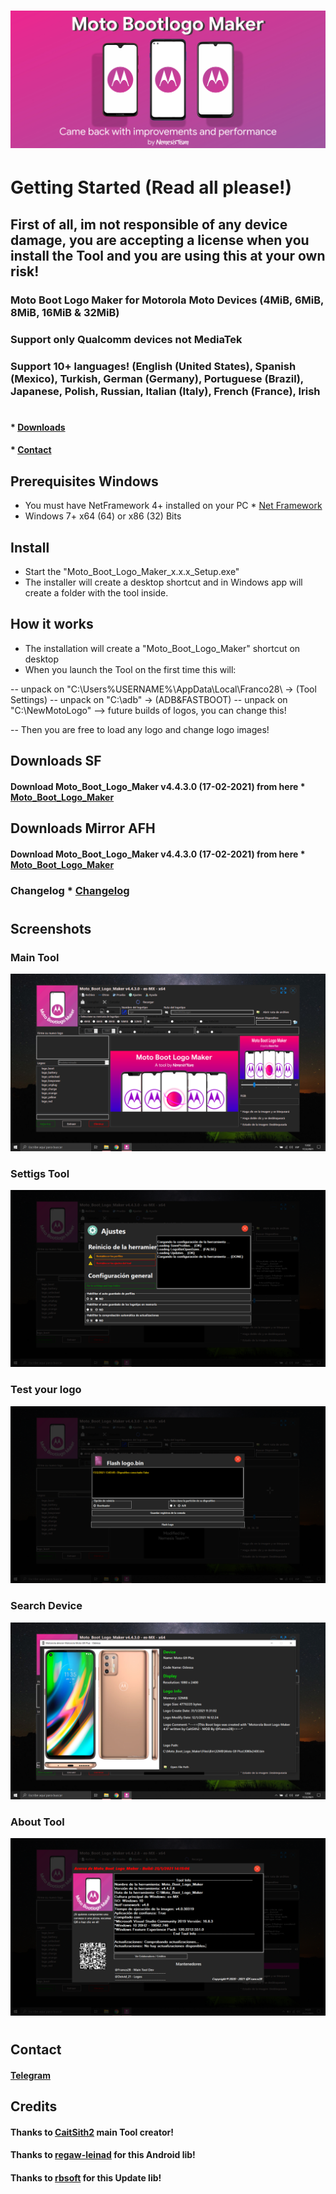 # ![Moto_Boot_Logo_Maker](https://raw.githubusercontent.com/Franco28/Moto_Boot_Logo_Maker/master/Logo/BootLogoMaker.jpg)


# Getting Started (Read all please!)

## First of all, im not responsible of any device damage, you are accepting a license when you install the Tool and you are using this at your own risk!

### Moto Boot Logo Maker for Motorola Moto Devices (4MiB, 6MiB, 8MiB, 16MiB & 32MiB) 

### Support only Qualcomm devices not MediaTek

### Support 10+ languages! (English (United States), Spanish (Mexico), Turkish, German (Germany), Portuguese (Brazil), Japanese, Polish, Russian, Italian (Italy), French (France), Irish

#

#### * [Downloads](https://github.com/Franco28/Moto_Boot_Logo_Maker#downloads) 
#### * [Contact](https://github.com/Franco28/Moto_Boot_Logo_Maker#contact) 

## Prerequisites Windows
- You must have NetFramework 4+ installed on your PC * [Net Framework](https://dotnet.microsoft.com/download) 
- Windows 7+ x64 (64) or x86 (32) Bits

## Install
- Start the "Moto_Boot_Logo_Maker_x.x.x_Setup.exe"
- The installer will create a desktop shortcut and in Windows app will create a folder with the tool inside. 

## How it works
- The installation will create a "Moto_Boot_Logo_Maker" shortcut on desktop
- When you launch the Tool on the first time this will:

-- unpack on "C:\Users\%USERNAME%\AppData\Local\Franco28\ -> (Tool Settings)
-- unpack on "C:\adb\" -> (ADB&FASTBOOT)
-- unpack on "C:\NewMotoLogo\" --> future builds of logos, you can change this!

-- Then you are free to load any logo and change logo images!


## Downloads SF

#### Download Moto_Boot_Logo_Maker v4.4.3.0 (17-02-2021) from here * [Moto_Boot_Logo_Maker](https://master.dl.sourceforge.net/project/motobootlogomaker/Moto_Boot_Logo_Maker_v4.4.3.0_Setup.exe) 

## Downloads Mirror AFH
#### Download Moto_Boot_Logo_Maker v4.4.3.0 (17-02-2021) from here * [Moto_Boot_Logo_Maker](https://www.androidfilehost.com/?w=files&flid=323184) 

### Changelog * [Changelog](https://raw.githubusercontent.com/Franco28/Moto_Boot_Logo_Maker/master/Setup/changelog.txt) 

####

#

## Screenshots


### Main Tool
![Main Tool](https://raw.githubusercontent.com/Franco28/Moto_Boot_Logo_Maker/master/Logo/tool.png "Main Tool")

### Settigs Tool
![Settigs Tool](https://raw.githubusercontent.com/Franco28/Moto_Boot_Logo_Maker/master/Logo/settings.png "Settigs Tool")

### Test your logo
![Test your logo](https://raw.githubusercontent.com/Franco28/Moto_Boot_Logo_Maker/master/Logo/testurlogo.png "Test your logo")

### Search Device
![Search Device](https://raw.githubusercontent.com/Franco28/Moto_Boot_Logo_Maker/master/Logo/SearchDevice.png "Search Device")

### About Tool 
![About Tool](https://raw.githubusercontent.com/Franco28/Moto_Boot_Logo_Maker/master/Logo/about.png "About Tool")


####

#

## Contact 
#### [Telegram](https://t.me/francom28) 


## Credits
#### Thanks to [CaitSith2](https://github.com/CaitSith2/MotoBootLogoMaker) main Tool creator!
#### Thanks to [regaw-leinad](https://github.com/regaw-leinad/AndroidLib) for this Android lib!
#### Thanks to [rbsoft](https://github.com/ravibpatel/AutoUpdater.NET) for this Update lib!
